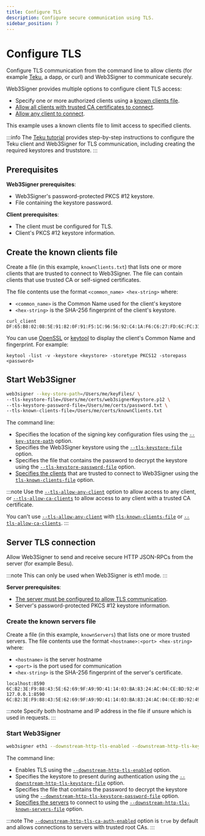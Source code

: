 ```yaml
---
title: Configure TLS
description: Configure secure communication using TLS.
sidebar_position: 7
---
```


# Configure TLS

Configure TLS communication from the command line to allow clients (for example [Teku], a dapp, or
curl) and Web3Signer to communicate securely.

Web3Signer provides multiple options to configure client TLS access:

- Specify one or more authorized clients using a [known clients file](#create-the-known-clients-file).
- [Allow all clients with trusted CA certificates to connect].
- [Allow any client to connect].

This example uses a known clients file to limit access to specified clients.

:::info
The [Teku tutorial] provides step-by-step instructions to configure the Teku client and Web3Signer
for TLS communication, including creating the required keystores and truststore.
:::

## Prerequisites

**Web3Signer prerequisites**:

- Web3Signer's password-protected PKCS #12 keystore.
- File containing the keystore password.

**Client prerequisites**:

- The client must be configured for TLS.
- Client's PKCS #12 keystore information.

## Create the known clients file

Create a file (in this example, `knownClients.txt`) that lists one or more clients that are trusted
to connect to Web3Signer.
The file can contain clients that use trusted CA or self-signed certificates.

The file contents use the format `<common_name> <hex-string>` where:

- `<common_name>` is the Common Name used for the client's keystore
- `<hex-string>` is the SHA-256 fingerprint of the client's keystore.

```
curl_client DF:65:B8:02:08:5E:91:82:0F:91:F5:1C:96:56:92:C4:1A:F6:C6:27:FD:6C:FC:31:F2:BB:90:17:22:59:5B:50
```

You can use [OpenSSL](https://www.openssl.org/) or
[keytool](https://docs.oracle.com/javase/6/docs/technotes/tools/solaris/keytool.html) to display the
client's Common Name and fingerprint.
For example:

```
keytool -list -v -keystore <keystore> -storetype PKCS12 -storepass <password>
```

## Start Web3Signer

```bash
web3signer --key-store-path=/Users/me/keyFiles/ \
--tls-keystore-file=/Users/me/certs/web3signerKeystore.p12 \
--tls-keystore-password-file=/Users/me/certs/password.txt \
--tls-known-clients-file=/Users/me/certs/knownClients.txt
```

The command line:

- Specifies the location of the signing key configuration files using the
  [`--key-store-path`](../reference/cli/options#key-store-path) option.
- Specifies the Web3Signer keystore using the
  [`--tls-keystore-file`](../reference/cli/options#tls-keystore-file) option.
- Specifies the file that contains the password to decrypt the keystore using the
  [`--tls-keystore-password-file`](../reference/cli/options#tls-keystore-password-file) option.
- [Specifies the clients](#create-the-known-clients-file) that are trusted to connect to Web3Signer
  using the [`tls-known-clients-file`](../reference/cli/options#tls-known-clients-file) option.

:::note
Use the [`--tls-allow-any-client`](../reference/cli/options#tls-allow-any-client) option to allow
access to any client, or [`--tls-allow-ca-clients`](../reference/cli/options#tls-allow-ca-clients)
to allow access to any client with a trusted CA certificate.

You can't use [`--tls-allow-any-client`](../reference/cli/options#tls-allow-any-client) with
[`tls-known-clients-file`](../reference/cli/options#tls-known-clients-file) or
[`--tls-allow-ca-clients`](../reference/cli/options#tls-allow-ca-clients).
:::

## Server TLS connection

Allow Web3Signer to send and receive secure HTTP JSON-RPCs from the server (for example Besu).

:::note
This can only be used when Web3Signer is eth1 mode.
:::

**Server prerequisites**:

- [The server must be configured to allow TLS communication](https://besu.hyperledger.org/private-networks/how-to/configure/tls/client-and-server).
- Server's password-protected PKCS #12 keystore information.

### Create the known servers file

Create a file (in this example, `knownServers`) that lists one or more trusted servers.
The file contents use the format `<hostname>:<port> <hex-string>` where:

- `<hostname>` is the server hostname
- `<port>` is the port used for communication
- `<hex-string>` is the SHA-256 fingerprint of the server's certificate.

```
localhost:8590 6C:B2:3E:F9:88:43:5E:62:69:9F:A9:9D:41:14:03:BA:83:24:AC:04:CE:BD:92:49:1B:8D:B2:A4:86:39:4C:BB
127.0.0.1:8590 6C:B2:3E:F9:88:43:5E:62:69:9F:A9:9D:41:14:03:BA:83:24:AC:04:CE:BD:92:49:1B:8D:B2:A4:86:39:4C:BB
```

:::note
Specify both hostname and IP address in the file if unsure which is used in requests.
:::

### Start Web3Signer

```bash
web3signer eth1 --downstream-http-tls-enabled --downstream-http-tls-keystore-file=/Users/me/my_node/keystore.pfx --downstream-http-tls-keystore-password-file=/Users/me/my_node/keyPassword --downstream-http-tls-known-servers-file=/Users/me/my_node/knownServers
```

The command line:

- Enables TLS using the
  [`--downstream-http-tls-enabled`](../reference/cli/subcommands#downstream-http-tls-enabled) option.
- Specifies the keystore to present during authentication using the
  [`--downstream-http-tls-keystore-file`](../reference/cli/subcommands#downstream-http-tls-keystore-file) option.
- Specifies the file that contains the password to decrypt the keystore using the
  [`--downstream-http-tls-keystore-password-file`](../reference/cli/subcommands#downstream-http-tls-keystore-password-file) option.
- [Specifies the servers](#create-the-known-servers-file) to connect to using the
  [`--downstream-http-tls-known-servers-file`](../reference/cli/subcommands#downstream-http-tls-known-servers-file) option.

:::note
The [`--downstream-http-tls-ca-auth-enabled`](../reference/cli/subcommands#downstream-http-tls-ca-auth-enabled)
option is `true` by default and allows connections to servers with trusted root CAs.
:::

<!-- links -->

[Allow all clients with trusted CA certificates to connect]: ../reference/cli/options#tls-allow-ca-clients
[Allow any client to connect]: ../reference/cli/options#tls-allow-any-client
[Teku]: https://docs.teku.consensys.net/
[Teku tutorial]: https://docs.teku.consensys.net/tutorials/configure-external-signer-tls
